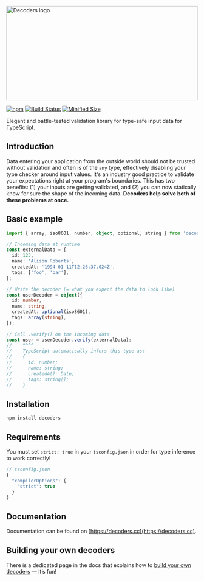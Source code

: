 <img alt="Decoders logo" src="./docs/assets/logo@2x.png" style="width: 100%; max-width: 830px; max-height: 248px" width="830" /><br />

[![npm](https://img.shields.io/npm/v/decoders.svg)](https://www.npmjs.com/package/decoders)
[![Build Status](https://github.com/nvie/decoders/workflows/test/badge.svg)](https://github.com/nvie/decoders/actions)
[![Minified Size](https://badgen.net/#bundlephobia/minzip/decoders)](https://bundlephobia.com/result?p=decoders)

Elegant and battle-tested validation library for type-safe input data for
[TypeScript](https://www.typescriptlang.org/).

## Introduction

Data entering your application from the outside world should not be trusted without
validation and often is of the `any` type, effectively disabling your type checker around
input values. It's an industry good practice to validate your expectations right at your
program's boundaries. This has two benefits: (1) your inputs are getting validated, and
(2) you can now statically know for sure the shape of the incoming data. **Decoders help
solve both of these problems at once.**

## Basic example

```typescript
import { array, iso8601, number, object, optional, string } from 'decoders';

// Incoming data at runtime
const externalData = {
  id: 123,
  name: 'Alison Roberts',
  createdAt: '1994-01-11T12:26:37.024Z',
  tags: ['foo', 'bar'],
};

// Write the decoder (= what you expect the data to look like)
const userDecoder = object({
  id: number,
  name: string,
  createdAt: optional(iso8601),
  tags: array(string),
});

// Call .verify() on the incoming data
const user = userDecoder.verify(externalData);
//    ^^^^
//    TypeScript automatically infers this type as:
//    {
//      id: number;
//      name: string;
//      createdAt?: Date;
//      tags: string[];
//    }
```

## Installation

```bash
npm install decoders
```

## Requirements

You must set `strict: true` in your `tsconfig.json` in order for type inference to work
correctly!

```js
// tsconfig.json
{
  "compilerOptions": {
    "strict": true
  }
}
```

## Documentation

<div id="$DecoderType"></div>
<div id="DecodeResult"></div>
<div id="Decoder"></div>
<div id="DecoderType"></div>
<div id="Guard"></div>
<div id="JSONArray"></div>
<div id="JSONObject"></div>
<div id="JSONValue"></div>
<div id="Scalar"></div>
<div id="adding-predicates"></div>
<div id="always"></div>
<div id="anyNumber"></div>
<div id="array"></div>
<div id="boolean"></div>
<div id="building-custom-decoders"></div>
<div id="compose"></div>
<div id="compositions"></div>
<div id="constant"></div>
<div id="date"></div>
<div id="define"></div>
<div id="describe"></div>
<div id="dict"></div>
<div id="either"></div>
<div id="email"></div>
<div id="exact"></div>
<div id="fail"></div>
<div id="guard"></div>
<div id="hardcoded"></div>
<div id="httpsUrl"></div>
<div id="inexact"></div>
<div id="instanceOf"></div>
<div id="integer"></div>
<div id="iso8601"></div>
<div id="json"></div>
<div id="jsonArray"></div>
<div id="jsonObject"></div>
<div id="lazy"></div>
<div id="mapping"></div>
<div id="maybe"></div>
<div id="mixed"></div>
<div id="never"></div>
<div id="nonEmptyArray"></div>
<div id="nonEmptyString"></div>
<div id="null_"></div>
<div id="nullable"></div>
<div id="number"></div>
<div id="numericBoolean"></div>
<div id="object"></div>
<div id="oneOf"></div>
<div id="optional"></div>
<div id="poja"></div>
<div id="pojo"></div>
<div id="positiveInteger"></div>
<div id="positiveNumber"></div>
<div id="predicate"></div>
<div id="prep"></div>
<div id="primitives"></div>
<div id="regex"></div>
<div id="set"></div>
<div id="string"></div>
<div id="taggedUnion"></div>
<div id="the-difference-between-object-exact-and-inexact"></div>
<div id="transform"></div>
<div id="transformation"></div>
<div id="truthy"></div>
<div id="tuple"></div>
<div id="undefined_"></div>
<div id="unknown"></div>
<div id="url"></div>
<div id="uuid"></div>
<div id="uuidv1"></div>
<div id="uuidv4"></div>

Documentation can be found on [https://decoders.cc](https://decoders.cc).

## Building your own decoders

There is a dedicated page in the docs that explains how to
[build your own decoders](https://decoders.cc/building-your-own.html) — it’s fun!
